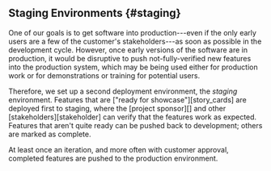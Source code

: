 ## Staging Environments {#staging}

One of our goals is to get software into production---even if the only early users are a few of the customer's stakeholders---as soon as possible in the development cycle.
However, once early versions of the software are in production,
it would be disruptive to push not-fully-verified new features into the production system,
which may be being used either for production work or for demonstrations or training for potential users.

Therefore, we set up a second deployment environment, the *staging* environment.
Features that are ["ready for showcase"][story_cards] are deployed first to staging,
where the [project sponsor][] and other [stakeholders][stakeholder] can verify that the features work as expected.
Features that aren't quite ready can be pushed back to development;
others are marked as complete.

At least once an iteration, and more often with customer approval, completed features are pushed to the production environment.
